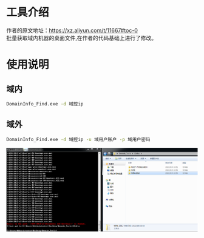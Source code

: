 # 工具介绍
作者的原文地址：https://xz.aliyun.com/t/11667#toc-0<br>
批量获取域内机器的桌面文件,在作者的代码基础上进行了修改。

# 使用说明
## 域内
```bash
DomainInfo_Find.exe -d 域控ip
```

## 域外
```bash
DomainInfo_Find.exe -d 域控ip -u 域用户账户 -p 域用户密码
```
![result](/result.png)
